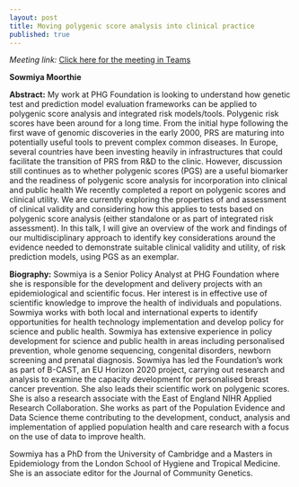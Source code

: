 ```yaml
---
layout: post
title: Moving polygenic score analysis into clinical practice
published: true
---
```


_Meeting link:_ [Click here for the meeting in Teams](404)

**Sowmiya Moorthie**

**Abstract:**
My work at PHG Foundation is looking to understand how genetic test and prediction model evaluation frameworks can be applied to polygenic score analysis and integrated risk models/tools. Polygenic risk scores have been around for a long time. From the initial hype following the first wave of genomic discoveries in the early 2000, PRS are maturing into potentially useful tools to prevent complex common diseases. In Europe, several countries have been investing heavily in infrastructures that could facilitate the transition of PRS from R&D to the clinic. However, discussion still continues as to whether polygenic scores (PGS) are a useful biomarker and the readiness of polygenic score analysis for incorporation into clinical and public health
We recently completed a report on polygenic scores and clinical utility. We are currently exploring the properties of and assessment of clinical validity and considering how this applies to tests based on polygenic score analysis (either standalone or as part of integrated risk assessment). In this talk, I will give an overview of the work and findings of our multidisciplinary approach to identify key considerations around the evidence needed to demonstrate suitable clinical validity and utility, of risk prediction models, using PGS as an exemplar.


**Biography:** Sowmiya is a Senior Policy Analyst at PHG Foundation where she is responsible for the development and delivery projects with an epidemiological and scientific focus. Her interest is in effective use of scientific knowledge to improve the health of individuals and populations. Sowmiya works with both local and international experts to identify opportunities for health technology implementation and develop policy for science and public health. Sowmiya has extensive experience in policy development for science and public health in areas including personalised prevention, whole genome sequencing, congenital disorders, newborn screening and prenatal diagnosis. Sowmiya has led the Foundation’s work as part of B-CAST, an EU Horizon 2020 project, carrying out research and analysis to examine the capacity development for personalised breast cancer prevention.  She also leads their scientific work on polygenic scores. She is also a research associate with the East of England NIHR Applied Research Collaboration. She works as part of the Population Evidence and Data Science theme contributing to the development, conduct, analysis and implementation of applied population health and care research with a focus on the use of data to improve health.
 
Sowmiya has a PhD from the University of Cambridge and a Masters in Epidemiology from the London School of Hygiene and Tropical Medicine. She is an associate editor for the Journal of Community Genetics.
